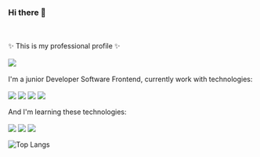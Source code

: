 ### Hi there 👋
<br>
<br>
 ✨ This is my professional profile  ✨
<br>
<br>
<a href="www.linkedin.com/in/thaís-campos-tecnologia-front-end"><img src="https://img.shields.io/badge/LinkedIn-0077B5?style=for-the-badge&logo=linkedin&logoColor=white"/></a>
<br>
<br>
I'm a junior Developer Software Frontend, currently work with technologies:
<br>
<br>
<img src="https://img.shields.io/badge/HTML5-E34F26?style=for-the-badge&logo=html5&logoColor=white" />
<img src="https://img.shields.io/badge/CSS-239120?&style=for-the-badge&logo=css3&logoColor=white" />
<img src="https://img.shields.io/badge/JavaScript-323330?style=for-the-badge&logo=javascript&logoColor=F7DF1E" />
<img src="https://img.shields.io/badge/Vue.js-35495E?style=for-the-badge&logo=vue.js&logoColor=4FC08D" />

And I'm learning these technologies:
<br>
<br>
<img src="https://img.shields.io/badge/React-20232A?style=for-the-badge&logo=react&logoColor=61DAFB" />
<img src="https://img.shields.io/badge/Node.js-43853D?style=for-the-badge&logo=node.js&logoColor=white" />
<img src="https://img.shields.io/badge/TypeScript-007ACC?style=for-the-badge&logo=typescript&logoColor=white" />


![Top Langs](https://github-readme-stats.vercel.app/api/top-langs/?username=Thais-Campos&hide_progress=true)

